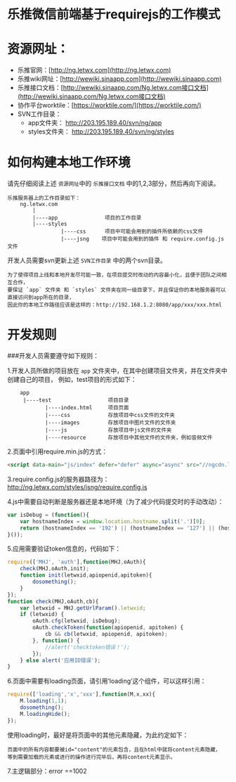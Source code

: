 # 乐推微信前端基于requirejs的工作模式

# 资源网址：
  * 乐推官网：[http://ng.letwx.com](http://ng.letwx.com)
  * 乐推wiki网址：[http://wewiki.sinaapp.com](http://wewiki.sinaapp.com)
  * 乐推接口文档：[http://wewiki.sinaapp.com/Ng.letwx.com接口文档](http://wewiki.sinaapp.com/Ng.letwx.com接口文档)
  * 协作平台worktile：[https://worktile.com/](https://worktile.com/)
  * SVN工作目录：
  	* app文件夹： http://203.195.189.40/svn/ng/app
  	* styles文件夹： http://203.195.189.40/svn/ng/styles
  
# 如何构建本地工作环境

请先仔细阅读上述 `资源网址`中的 `乐推接口文档` 中的1,2,3部分，然后再向下阅读。
	
	乐推服务器上的工作目录如下：
		ng.letwx.com
			|
			|----app               项目的工作目录
			|----styles			 
					 |----css	   项目中可能会用到的插件所依赖的css文件
					 |----jsng    项目中可能会用到的插件 和 require.config.js文件
	
开发人员需要svn更新上述 `SVN工作目录` 中的两个svn目录。
	
	为了使得项目上线和本地开发尽可能一致，在项目提交时改动的内容最小化，且便于团队之间相互合作，
	要保证 `app` 文件夹 和 `styles` 文件夹在同一级目录下，并且保证你的本地服务器可以直接访问到app所在的目录，
	因此你的本地工作路径应该是这样的：http://192.168.1.2:8080/app/xxx/xxx.html
	
# 开发规则

###开发人员需要遵守如下规则：

1.开发人员所做的项目放在 `app` 文件夹中，在其中创建项目文件夹，并在文件夹中创建自己的项目，
例如，test项目的形式如下：

```
	app
	 |----test					项目目录
			|----index.html		项目页面
	 		|----css			存放项目中css文件的文件夹
	 		|----images			存放项目中图片文件的文件夹
	 		|----js				存放项目中js文件的文件夹
	 		|----resource		存放项目中其他文件的文件夹，例如音频文件
```

2.页面中引用require.min.js的方式：
```html
<script data-main="js/index" defer="defer" async="async" src="//ngcdn.letwx.com/styles/jsng/require.min.js"></script>
```
3.require.config.js的服务器路径为：http://ng.letwx.com/styles/jsng/require.config.js

4.js中需要自动判断是服务器还是本地环境（为了减少代码提交时的手动改动）：
```js
var isDebug = (function(){
	var hostnameIndex = window.location.hostname.split('.')[0];
	return (hostnameIndex == '192') || (hostnameIndex == '127') || (hostnameIndex == 'localhost') || (hostnameIndex == '');
}());
```

5.应用需要验证token信息的，代码如下：
```js
require(['MHJ', 'auth'],function(MHJ,oAuth){
	check(MHJ,oAuth,init);
	function init(letwxid,apiopenid,apitoken){
		dosomething();
	}
});
function check(MHJ,oAuth,cb){
	var letwxid = MHJ.getUrlParam().letwxid;
	if (letwxid) {
		oAuth.cfg(letwxid, isDebug);
		oAuth.checkToken(function(apiopenid, apitoken) {
			cb && cb(letwxid, apiopenid, apitoken);
		}, function() {
			//alert('checktoken错误！');			
		});
	} else alert('应用ID错误');
}
```

6.页面中需要有loading页面，请引用‘loading’这个组件，可以这样引用：
```js
require(['loading','x','xxx'],function(M,x,xx){
	M.loading(1,1);
	dosomething();
	M.loadingHide();
});
```
使用loading时，最好是将页面中的其他元素隐藏，为此约定如下：
	
	页面中的所有内容都要被id="content"的元素包含，且在html中就将content元素隐藏，
	等到需要加载的元素或进行的操作进行完毕后，再将content元素显示。

7.主逻辑部分：error ==1002